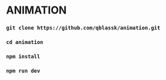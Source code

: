 # ANIMATION

### `git clone https://github.com/qblassk/animation.git`

### `cd animation`

### `npm install`

### `npm run dev`

